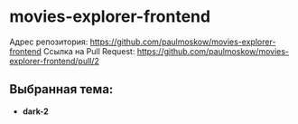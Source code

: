 # movies-explorer-frontend

Адрес репозитория: https://github.com/paulmoskow/movies-explorer-frontend
Ссылка на Pull Request: https://github.com/paulmoskow/movies-explorer-frontend/pull/2 

## Выбранная тема:
* **dark-2**
